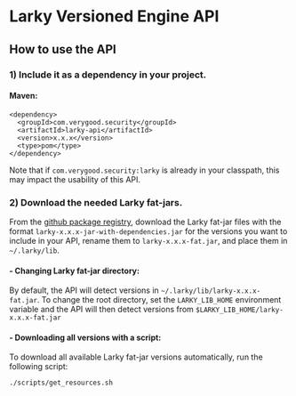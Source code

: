 # Larky Versioned Engine API

## How to use the API

### 1) Include it as a dependency in your project.

#### Maven:
```
<dependency>
  <groupId>com.verygood.security</groupId>
  <artifactId>larky-api</artifactId>
  <version>x.x.x</version>
  <type>pom</type>
</dependency>
```
Note that if `com.verygood.security:larky` is already in your classpath, 
this may impact the usability of this API. 

### 2) Download the needed Larky fat-jars.

From the [github package registry](https://github.com/verygoodsecurity/starlarky/packages/673862),
download the Larky fat-jar files with the format `larky-x.x.x-jar-with-dependencies.jar` for the versions you want to include in your 
API, 
rename them to `larky-x.x.x-fat.jar`,
and place them in `~/.larky/lib`.

#### - Changing Larky fat-jar directory:
By default, the API will detect versions in `~/.larky/lib/larky-x.x.x-fat.jar`.
To change the root directory, set the `LARKY_LIB_HOME` environment variable and the API will then detect versions from
`$LARKY_LIB_HOME/larky-x.x.x-fat.jar`

#### - Downloading all versions with a script:
To download all available Larky fat-jar versions automatically, run the following script:
```shell
./scripts/get_resources.sh
```
